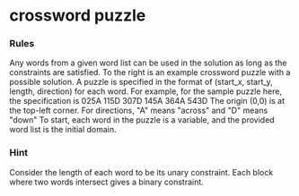 # crossword puzzle
### Rules
Any words from a given word list can be used in the solution as long as the constraints are satisfied.
To the right is an example crossword puzzle with a possible solution.
A puzzle is specified in the format of (start_x, start_y, length, direction) for each word.
For example, for the sample puzzle here, the specification is
025A 115D 307D 145A 364A 543D
The origin (0,0) is at the top-left corner. For directions, "A" means "across" and "D" means "down"
To start, each word in the puzzle is a variable, and the provided word list is the initial domain.
### Hint
Consider the length of each word to be its unary constraint.
Each block where two words intersect gives a binary constraint.
